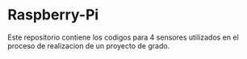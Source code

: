 # Raspberry-Pi
Este repositorio contiene los codigos para 4 sensores utilizados en el proceso de realizacion de un proyecto de grado.
